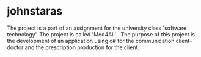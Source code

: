 # johnstaras
The project is a part of an assignment for the university class 'software technology'. The project is called 'Med4All' . 
The purpose of this project is the development of an application using c# for the communication client-doctor and the prescription production for the client.
